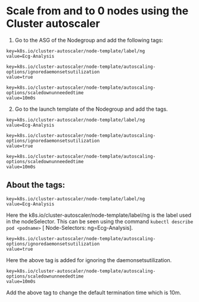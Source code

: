 # Scale from and to 0 nodes using the Cluster autoscaler

1. Go to the ASG of the Nodegroup and add the following tags:
```
key=k8s.io/cluster-autoscaler/node-template/label/ng 
value=Ecg-Analysis

key=k8s.io/cluster-autoscaler/node-template/autoscaling-options/ignoredaemonsetsutilization
value=true

key=k8s.io/cluster-autoscaler/node-template/autoscaling-options/scaledownunneededtime
value=10m0s
```


2. Go to the launch template of the Nodegroup and add the tags.
```
key=k8s.io/cluster-autoscaler/node-template/label/ng 
value=Ecg-Analysis

key=k8s.io/cluster-autoscaler/node-template/autoscaling-options/ignoredaemonsetsutilization
value=true

key=k8s.io/cluster-autoscaler/node-template/autoscaling-options/scaledownunneededtime
value=10m0s
```

## About the tags:

```
key=k8s.io/cluster-autoscaler/node-template/label/ng 
value=Ecg-Analysis
```
Here the k8s.io/cluster-autoscaler/node-template/label/ng is the label used in the nodeSelector. This can be seen using the command ```kubectl describe pod <podname>``` [ Node-Selectors: ng=Ecg-Analysis].

```
key=k8s.io/cluster-autoscaler/node-template/autoscaling-options/ignoredaemonsetsutilization
value=true
```
Here the above tag is added for ignoring the daemonsetsutilization.

```
key=k8s.io/cluster-autoscaler/node-template/autoscaling-options/scaledownunneededtime
value=10m0s
```
Add the above tag to change the default termination time which is 10m.




